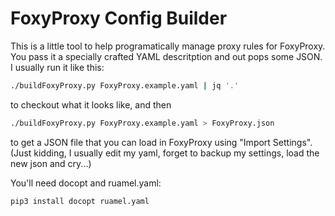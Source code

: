 FoxyProxy Config Builder
========================

This is a little tool to help programatically manage proxy rules for FoxyProxy.  You pass it a specially crafted YAML descritption and out pops some JSON.  I usually run it like this:

```bash
./buildFoxyProxy.py FoxyProxy.example.yaml | jq '.'
```

to checkout what it looks like, and then

```bash
./buildFoxyProxy.py FoxyProxy.example.yaml > FoxyProxy.json
```

to get a JSON file that you can load in FoxyProxy using "Import Settings". (Just kidding, I usually edit my yaml, forget to backup my settings, load the new json and cry...)


You'll need docopt and ruamel.yaml:

```
pip3 install docopt ruamel.yaml
```
